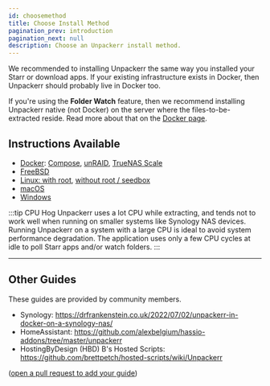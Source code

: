 ```yaml
---
id: choosemethod
title: Choose Install Method
pagination_prev: introduction
pagination_next: null
description: Choose an Unpackerr install method.
---
```


We recommended to installing Unpackerr the same way you installed your
Starr or download apps. If your existing infrastructure exists in Docker,
then Unpackerr should probably live in Docker too.

If you're using the **Folder Watch** feature, then we recommend installing
Unpackerr native (not Docker) on the server where the files-to-be-extracted
reside. Read more about that on the [Docker page](docker#folder-watcher).

## Instructions Available

- [Docker](/docs/install/docker): [Compose](/docs/install/compose),
    [unRAID](/docs/install/unraid), [TrueNAS Scale](/docs/install/truenas-scale)
- [FreeBSD](/docs/install/freebsd)
- [Linux: with root](/docs/install/linux), [without root / seedbox](/docs/install/seedbox)
- [macOS](/docs/install/macos)
- [Windows](/docs/install/windows)

:::tip CPU Hog
Unpackerr uses a lot CPU while extracting, and tends not to work well when
running on smaller systems like Synology NAS devices. Running Unpackerr on
a system with a large CPU is ideal to avoid system performance degradation.
The application uses only a few CPU cycles at idle to poll Starr apps and/or
watch folders.
:::

---

## Other Guides

These guides are provided by community members.

- Synology: https://drfrankenstein.co.uk/2022/07/02/unpackerr-in-docker-on-a-synology-nas/
- HomeAssistant: https://github.com/alexbelgium/hassio-addons/tree/master/unpackerr
- HostingByDesign (HBD) B's Hosted Scripts: https://github.com/brettpetch/hosted-scripts/wiki/Unpackerr

([open a pull request to add your guide](https://github.com/Unpackerr/unpackerr.github.io/blob/main/docs/install/choosemethod.md))

